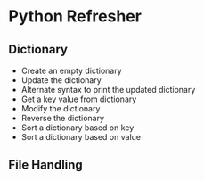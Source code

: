 # Python Refresher

## Dictionary

* Create an empty dictionary
* Update the dictionary
* Alternate syntax to print the updated dictionary
* Get a key value from dictionary
* Modify the dictionary
* Reverse the dictionary
* Sort a dictionary based on key
* Sort a dictionary based on value
  
## File Handling
